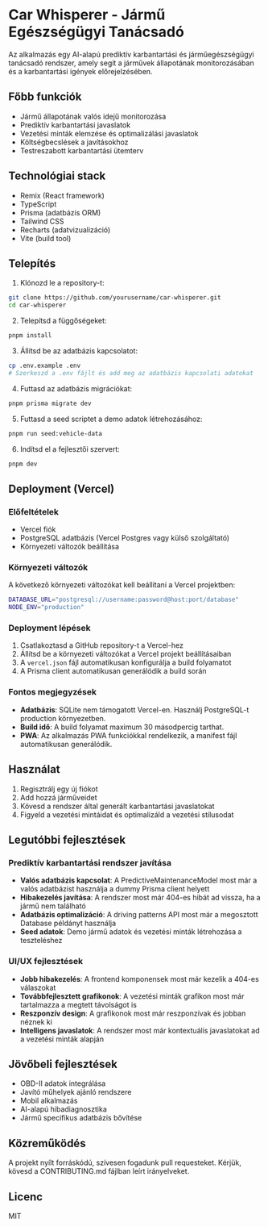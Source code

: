 # Car Whisperer - Jármű Egészségügyi Tanácsadó

Az alkalmazás egy AI-alapú prediktív karbantartási és járműegészségügyi tanácsadó rendszer, amely segít a járművek állapotának monitorozásában és a karbantartási igények előrejelzésében.

## Főbb funkciók

- Jármű állapotának valós idejű monitorozása
- Prediktív karbantartási javaslatok
- Vezetési minták elemzése és optimalizálási javaslatok
- Költségbecslések a javításokhoz
- Testreszabott karbantartási ütemterv

## Technológiai stack

- Remix (React framework)
- TypeScript
- Prisma (adatbázis ORM)
- Tailwind CSS
- Recharts (adatvizualizáció)
- Vite (build tool)

## Telepítés

1. Klónozd le a repository-t:
```bash
git clone https://github.com/yourusername/car-whisperer.git
cd car-whisperer
```

2. Telepítsd a függőségeket:
```bash
pnpm install
```

3. Állítsd be az adatbázis kapcsolatot:
```bash
cp .env.example .env
# Szerkeszd a .env fájlt és add meg az adatbázis kapcsolati adatokat
```

4. Futtasd az adatbázis migrációkat:
```bash
pnpm prisma migrate dev
```

5. Futtasd a seed scriptet a demo adatok létrehozásához:
```bash
pnpm run seed:vehicle-data
```

6. Indítsd el a fejlesztői szervert:
```bash
pnpm dev
```

## Deployment (Vercel)

### Előfeltételek
- Vercel fiók
- PostgreSQL adatbázis (Vercel Postgres vagy külső szolgáltató)
- Környezeti változók beállítása

### Környezeti változók
A következő környezeti változókat kell beállítani a Vercel projektben:

```bash
DATABASE_URL="postgresql://username:password@host:port/database"
NODE_ENV="production"
```

### Deployment lépések
1. Csatlakoztasd a GitHub repository-t a Vercel-hez
2. Állítsd be a környezeti változókat a Vercel projekt beállításaiban
3. A `vercel.json` fájl automatikusan konfigurálja a build folyamatot
4. A Prisma client automatikusan generálódik a build során

### Fontos megjegyzések
- **Adatbázis**: SQLite nem támogatott Vercel-en. Használj PostgreSQL-t production környezetben.
- **Build idő**: A build folyamat maximum 30 másodpercig tarthat.
- **PWA**: Az alkalmazás PWA funkciókkal rendelkezik, a manifest fájl automatikusan generálódik.

## Használat

1. Regisztrálj egy új fiókot
2. Add hozzá járműveidet
3. Kövesd a rendszer által generált karbantartási javaslatokat
4. Figyeld a vezetési mintáidat és optimalizáld a vezetési stílusodat

## Legutóbbi fejlesztések

### Prediktív karbantartási rendszer javítása
- **Valós adatbázis kapcsolat**: A PredictiveMaintenanceModel most már a valós adatbázist használja a dummy Prisma client helyett
- **Hibakezelés javítása**: A rendszer most már 404-es hibát ad vissza, ha a jármű nem található
- **Adatbázis optimalizáció**: A driving patterns API most már a megosztott Database példányt használja
- **Seed adatok**: Demo jármű adatok és vezetési minták létrehozása a teszteléshez

### UI/UX fejlesztések
- **Jobb hibakezelés**: A frontend komponensek most már kezelik a 404-es válaszokat
- **Továbbfejlesztett grafikonok**: A vezetési minták grafikon most már tartalmazza a megtett távolságot is
- **Reszponzív design**: A grafikonok most már reszponzívak és jobban néznek ki
- **Intelligens javaslatok**: A rendszer most már kontextuális javaslatokat ad a vezetési minták alapján

## Jövőbeli fejlesztések

- OBD-II adatok integrálása
- Javító műhelyek ajánló rendszere
- Mobil alkalmazás
- AI-alapú hibadiagnosztika
- Jármű specifikus adatbázis bővítése

## Közreműködés

A projekt nyílt forráskódú, szívesen fogadunk pull requesteket. Kérjük, kövesd a CONTRIBUTING.md fájlban leírt irányelveket.

## Licenc

MIT
